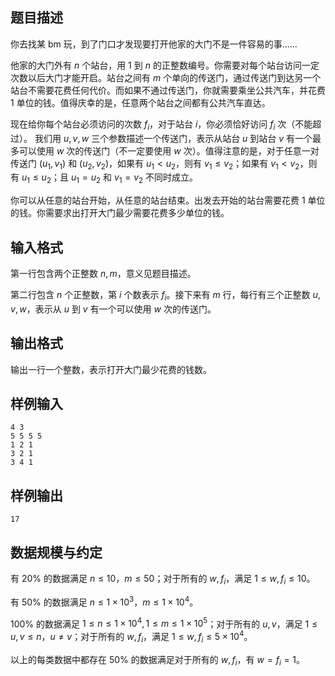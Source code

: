 ## 题目描述

你去找某 bm 玩，到了门口才发现要打开他家的大门不是一件容易的事……

他家的大门外有 $n$ 个站台，用 $1$ 到 $n$ 的正整数编号。你需要对每个站台访问一定次数以后大门才能开启。站台之间有 $m$ 个单向的传送门，通过传送门到达另一个站台不需要花费任何代价。而如果不通过传送门，你就需要乘坐公共汽车，并花费 $1$ 单位的钱。值得庆幸的是，任意两个站台之间都有公共汽车直达。

现在给你每个站台必须访问的次数 $f_i$，对于站台 $i$，你必须恰好访问 $f_i$ 次（不能超过）。
我们用 $u,v,w$ 三个参数描述一个传送门，表示从站台 $u$ 到站台 $v$ 有一个最多可以使用 $w$ 次的传送门（不一定要使用 $w$ 次）。值得注意的是，对于任意一对传送门 $(u_1,v_1)$ 和 $(u_2,v_2)$，如果有 $u_1<u_2$，则有 $v_1\leq v_2$；如果有 $v_1<v_2$，则有 $u_1\leq u_2$；且 $u_1=u_2$ 和 $v_1=v_2$ 不同时成立。

你可以从任意的站台开始，从任意的站台结束。出发去开始的站台需要花费 $1$ 单位的钱。你需要求出打开大门最少需要花费多少单位的钱。

## 输入格式

第一行包含两个正整数 $n,m$，意义见题目描述。

第二行包含 $n$ 个正整数，第 $i$ 个数表示 $f_i$。接下来有 $m$ 行，每行有三个正整数 $u,v,w$，表示从 $u$ 到 $v$ 有一个可以使用 $w$ 次的传送门。

## 输出格式

输出一行一个整数，表示打开大门最少花费的钱数。

## 样例输入

```plain
4 3
5 5 5 5
1 2 1
3 2 1
3 4 1
```

## 样例输出

```plain
17
```

## 数据规模与约定

有 $20\%$ 的数据满足 $n\leq 10$，$m\leq 50$；对于所有的 $w,f_i$，满足 $1\leq w,f_i\leq 10$。

有 $50\%$ 的数据满足 $n\leq 1\times 10^3$，$m\leq 1\times 10^4$。

$100\%$ 的数据满足 $1\leq n\leq 1\times 10^4,1\leq m\leq 1\times 10^5$；对于所有的 $u,v$，满足 $1\leq u,v\leq n$，$u\neq v$；对于所有的 $w,f_i$，满足 $1\leq w,f_i\leq 5\times 10^4$。

以上的每类数据中都存在 $50\%$ 的数据满足对于所有的 $w,f_i$，有 $w=f_i=1$。

